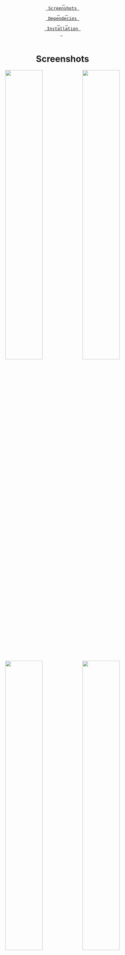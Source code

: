 <div align = center>

&ensp;[<kbd> <br> Screenshots <br> </kbd>](#Screenshots)&ensp;
&ensp;[<kbd> <br> Dependecies <br> </kbd>](#Dependecies)&ensp;
&ensp;[<kbd> <br> Installation <br> </kbd>](#Installation)&ensp;
<br><br></div>

<div align="center">
  
# Screenshots

  <img align="center" width="49%" src="https://raw.githubusercontent.com/Matejejko/GUI-sakura-Win/refs/heads/main/rdme/1.png" />
  <img align="center" width="49%" src="https://raw.githubusercontent.com/Matejejko/GUI-sakura-Win/refs/heads/main/rdme/2.png" />
  <img align="center" width="49%" src="https://raw.githubusercontent.com/Matejejko/GUI-sakura-Win/refs/heads/main/rdme/3.png" />
  <img align="center" width="49%" src="https://raw.githubusercontent.com/Matejejko/GUI-sakura-Win/refs/heads/main/rdme/4.jpg" /><br>
  <img src="https://raw.githubusercontent.com/Matejejko/GUI-sakura-Win/refs/heads/main/rdme/gift.git.gif" width="80px">

</div>

<br>
<div align = center>

# Dependecies

<table><tr><td>
  <code>a</code><br><code>p</code><br><code>p</code><br><code>s</code><br></td><td><table>
  <tr><td>windhawk</td><td>change the look of taskbar, start, notifications</td></tr>
  <tr><td>files</td><td>file explorer</td></tr>
  <tr><td>lively wallpaper</td><td>for mp4 wallpaper</td></tr>
  <tr><td>spotify</td><td>music player</td></tr>
  <tr><td>MIcrosoft Edge</td><td>browser</td></tr></table>
</td></tr></table>

<br>

<table><tr><td>
  <code>r</code><br><code>i</code><br><code>c</code><br><code>e</code><br></td><td><table>
  <tr><td>main color</td><td>#655666</td></tr>
  <tr><td>cursor theme</td><td>Bibata Original Ice</td></tr>
  <tr><td>font</td><td>anurari</td></tr></table>
</td></tr></table>

</div>
<div align = center>
  
# Installation

  
&ensp;[<kbd> <br> Windows settings <br> </kbd>](#Windows-settings)&ensp;
&ensp;[<kbd> <br> Windhawk <br> </kbd>](#Windhawk)&ensp;
&ensp;[<kbd> <br> Installation <br> </kbd>](#Installation)&ensp;
<br><br></div>

## Windows-settings 

<div align = center>
  
&ensp;[<kbd> <br> taskbar <br> </kbd>](#taskbar)&ensp;
&ensp;[<kbd> <br> coloring <br> </kbd>](#coloring)&ensp;
&ensp;[<kbd> <br> wallpapers <br> </kbd>](#wallpaper)&ensp;
&ensp;[<kbd> <br> lockscreen <br> </kbd>](#lockscreen)&ensp;
&ensp;[<kbd> <br> start <br> </kbd>](#start)&ensp;
<br><br></div>



### mouse

extract the file [Bibata-Original-Ice-Right-Windows.zip]()
### taskbar 

right-click taskbar -> taskbar settings 

there, change setting into this || ps you dont really need to follow 100%

<div align = center>
<img align="center" width="49%" src="https://raw.githubusercontent.com/Matejejko/GUI-sakura-Win/refs/heads/main/rdme/scr1.png" />
<br><br></div>

#### coloring

settings -> personalization -> colors -> accent color -> custom colors -> more -> input #655666 -> ok <br>
<br>
go more down ->  <br>
- "show accent color on start and taskbar" -> on <br>
- "show accent color on title bars and window borders" -> on

### wallpapers

... I'm trying to make this really eazy but i believe i dont need to go into such a detail ... <br>
ps i need a recomendation to upload the live wallpaper please do send recomendation as to where to uploade it. :3

### lockscreen

settings -> personalization -> lockscreen<br>
<div align = center>
<img align="center" width="49%" src="https://raw.githubusercontent.com/Matejejko/GUI-sakura-Win/refs/heads/main/rdme/scr2.png" />
<br><br></div>

### start

again go to setting -> personalization -> start 
<div align = center>
<img align="center" width="49%" src="https://raw.githubusercontent.com/Matejejko/GUI-sakura-Win/refs/heads/main/rdme/scr3.png" />
<br><br></div>

## Windhawk
<div align = center>
  
&ensp;[<kbd> <br> Taskbar Clock Customization <br> </kbd>](#Taskbar-Clock-Customization)&ensp;
&ensp;[<kbd> <br> Windows 11 Notification Center Styler <br> </kbd>](#Windows-11-Notification-Center-Styler)&ensp;
&ensp;[<kbd> <br> Windows 11 Start Menu Styler <br> </kbd>](#Windows-11-Start-Menu-Styler)&ensp;
&ensp;[<kbd> <br> Windows 11 Taskbar Styler <br> </kbd>](#Windows-11-Taskbar-Styler)&ensp;
&ensp;[<kbd> <br> Taskbar height and icon size <br> </kbd>](#Taskbar-height-and-icon-size)&ensp;
<br><br></div>

install the app [here](https://windhawk.net)

in the app install

 - [Taskbar height and icon size](https://windhawk.net/mods/taskbar-icon-size)
 - [Taskbar Clock Customization](https://windhawk.net/mods/taskbar-clock-customization)
 - [Windows 11 Notification Center Styler](https://windhawk.net/mods/windows-11-notification-center-styler)
 - [Windows 11 Start Menu Styler](https://windhawk.net/mods/windows-11-start-menu-styler)
 - [Windows 11 Taskbar Styler](https://windhawk.net/mods/windows-11-taskbar-styler) 
<br>

### Taskbar-height-and-icon-size
<br>

go to setting and insert
<div align = center>
<img align="center" width="49%" src="https://raw.githubusercontent.com/Matejejko/GUI-sakura-Win/refs/heads/main/rdme/src4.png" />
</div>
<br>
<br>

### taskbar-clock-customization
<br>

1. extract the "anurati-free-font.zip"
2. go into "ANURATI Free Font" -> right click the "Anurati-Regular.otf" -> show more options -> install for all users   <br>
<div align = center>
  ❗ the font will work only after PC reboot ❗
</div>
3. then go to windhawk -> taskbar clock customization -> Advanced -> Mod settings<br>
There input text from codes/[taskbar clock customization.txt](https://github.com/Matejejko/GUI-sakura-Win/blob/main/codes/taskbar%20clock%20customization.txt)
<br>
<br>

### windows-11-notification-center-styler
<br>

go to setting -> Theme -> and choose "TranslucentShell"
<br>

### windows-11-start-menu-styler
<br>

go to setting -> Theme -> and choose "TranslucentStartMenu"
<br>

### Windows-11-Taskbar-Styler
<br>

go to setting -> Advanced -> Mod settings <br>
There input text from codes/[taskbar customization.txt](https://github.com/Matejejko/GUI-sakura-Win/blob/main/codes/taskbar%20customization.txt)

